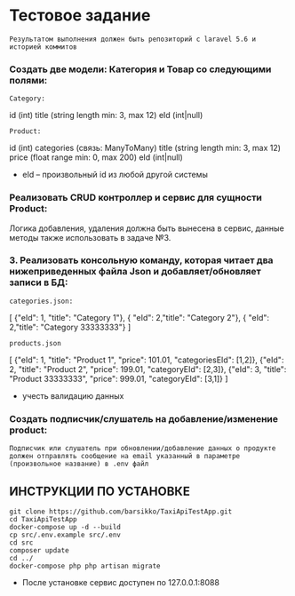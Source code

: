 # Тестовое задание
    Результатом выполнения должен быть репозиторий с laravel 5.6 и историей коммитов

### Создать две модели: Категория и Товар со следующими полями:

    Category:
id (int)
title (string length min: 3, max 12)
eId (int|null)

    Product:
id (int)
categories (связь: ManyToMany)
title (string length min: 3, max 12)
price (float range min: 0, max 200)
eId (int|null)

* eId – произвольный id из любой другой системы

### Реализовать CRUD контроллер и сервис для сущности Product:

Логика добавления, удаления должна быть вынесена в сервис, данные методы также использовать в задаче №3.

### 3. Реализовать консольную команду, которая читает два нижеприведенных файла Json и добавляет/обновляет записи в БД:
    categories.json:
[
 {"eId": 1, "title": "Category 1"},
 { "eId": 2,"title": "Category 2"},
 { "eId": 2,"title": "Category 33333333"}
]

    products.json
[
 {"eId": 1, "title": "Product 1", "price": 101.01, "categoriesEId": [1,2]},
 {"eId": 2, "title": "Product 2", "price": 199.01, "categoryEId": [2,3]},
 {"eId": 3, "title": "Product 33333333", "price": 999.01, "categoryEId": [3,1]}
]

* учесть валидацию данных 

### Создать подписчик/слушатель на добавление/изменение product:
    Подписчик или слушатель при обновлении/добавление данных о продукте должен отправлять сообщение на email указанный в параметре (произвольное название) в .env файл


## ИНСТРУКЦИИ ПО УСТАНОВКЕ

    git clone https://github.com/barsikko/TaxiApiTestApp.git
    cd TaxiApiTestApp
    docker-compose up -d --build
    cp src/.env.example src/.env
    cd src
    composer update
    cd ../
    docker-compose php php artisan migrate

- После установке сервис доступен по 127.0.0.1:8088